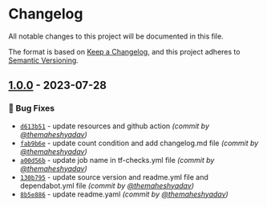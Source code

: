 # Changelog
All notable changes to this project will be documented in this file.

The format is based on [Keep a Changelog](https://keepachangelog.com/en/1.0.0/),
and this project adheres to [Semantic Versioning](https://semver.org/spec/v2.0.0.html).

## [1.0.0] - 2023-07-28
### :bug: Bug Fixes
- [`d613b51`](https://github.com/terraform-do-modules/terraform-digitalocean-certificate/commit/d613b51046466b0a43965b517292249506bdf496) - update resources and github action *(commit by [@themaheshyadav](https://github.com/themaheshyadav))*
- [`fab9b6e`](https://github.com/terraform-do-modules/terraform-digitalocean-certificate/commit/fab9b6e45a89222715d6aea787b8eadb387d43dc) - update count condition and add changelog.md file *(commit by [@themaheshyadav](https://github.com/themaheshyadav))*
- [`a00d56b`](https://github.com/terraform-do-modules/terraform-digitalocean-certificate/commit/a00d56b4856a292a6948c9d576cf4cbaa8df030d) - update job name in tf-checks.yml file *(commit by [@themaheshyadav](https://github.com/themaheshyadav))*
- [`130b795`](https://github.com/terraform-do-modules/terraform-digitalocean-certificate/commit/130b795f0d72c2cff983b06db239106d6a9d2ec8) - update source version and readme.yml file and dependabot.yml file *(commit by [@themaheshyadav](https://github.com/themaheshyadav))*
- [`8b5e886`](https://github.com/terraform-do-modules/terraform-digitalocean-certificate/commit/8b5e886859bcd14cc5b0f9f01120b4b3d5efc386) - update readme.yaml *(commit by [@themaheshyadav](https://github.com/themaheshyadav))*


[1.0.0]: https://github.com/terraform-do-modules/terraform-digitalocean-certificate/compare/0.15.0...1.0.0
